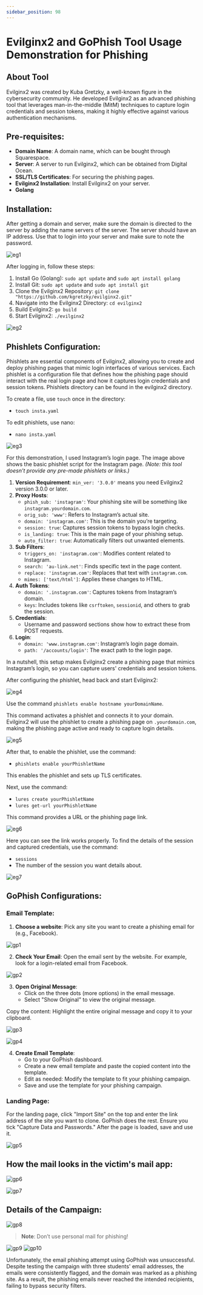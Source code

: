 ```yaml
---
sidebar_position: 98
---
```

# Evilginx2 and GoPhish Tool Usage Demonstration for Phishing

## About Tool
Evilginx2 was created by Kuba Gretzky, a well-known figure in the cybersecurity community. He developed Evilginx2 as an advanced phishing tool that leverages man-in-the-middle (MitM) techniques to capture login credentials and session tokens, making it highly effective against various authentication mechanisms.

## Pre-requisites:
- **Domain Name**: A domain name, which can be bought through Squarespace.
- **Server**: A server to run Evilginx2, which can be obtained from Digital Ocean.
- **SSL/TLS Certificates**: For securing the phishing pages.
- **Evilginx2 Installation**: Install Evilginx2 on your server.
- **Golang**

## Installation:
After getting a domain and server, make sure the domain is directed to the server by adding the name servers of the server. The server should have an IP address. Use that to login into your server and make sure to note the password.

![eg1](img/eg1.png)

After logging in, follow these steps:

1. Install Go (Golang): `sudo apt update` and `sudo apt install golang`
2. Install Git: `sudo apt update` and `sudo apt install git`
3. Clone the Evilginx2 Repository: `git clone "https://github.com/kgretzky/evilginx2.git"`
4. Navigate into the Evilginx2 Directory: `cd evilginx2`
5. Build Evilginx2: `go build`
6. Start Evilginx2: `./evilginx2`

![eg2](img/eg2.png)

## Phishlets Configuration:
Phishlets are essential components of Evilginx2, allowing you to create and deploy phishing pages that mimic login interfaces of various services. Each phishlet is a configuration file that defines how the phishing page should interact with the real login page and how it captures login credentials and session tokens. Phishlets directory can be found in the evilginx2 directory.

To create a file, use `touch` once in the directory:
- `touch insta.yaml`

To edit phishlets, use nano:
- `nano insta.yaml`

![eg3](img/eg3.png)

For this demonstration, I used Instagram’s login page. The image above shows the basic phishlet script for the Instagram page. *(Note: this tool doesn’t provide any pre-made phishlets or links.)*

1. **Version Requirement**: `min_ver: '3.0.0'` means you need Evilginx2 version 3.0.0 or later.
2. **Proxy Hosts**:
   - `phish_sub: 'instagram'`: Your phishing site will be something like `instagram.yourdomain.com`.
   - `orig_sub: 'www'`: Refers to Instagram’s actual site.
   - `domain: 'instagram.com'`: This is the domain you’re targeting.
   - `session: true`: Captures session tokens to bypass login checks.
   - `is_landing: true`: This is the main page of your phishing setup.
   - `auto_filter: true`: Automatically filters out unwanted elements.
3. **Sub Filters**:
   - `triggers_on: 'instagram.com'`: Modifies content related to Instagram.
   - `search: 'au-link.net'`: Finds specific text in the page content.
   - `replace: 'instagram.com'`: Replaces that text with `instagram.com`.
   - `mimes: ['text/html']`: Applies these changes to HTML.
4. **Auth Tokens**:
   - `domain: '.instagram.com'`: Captures tokens from Instagram’s domain.
   - `keys`: Includes tokens like `csrftoken`, `sessionid`, and others to grab the session.
5. **Credentials**:
   - Username and password sections show how to extract these from POST requests.
6. **Login**:
   - `domain: 'www.instagram.com'`: Instagram’s login page domain.
   - `path: '/accounts/login'`: The exact path to the login page.

In a nutshell, this setup makes Evilginx2 create a phishing page that mimics Instagram’s login, so you can capture users' credentials and session tokens.

After configuring the phishlet, head back and start Evilginx2:

![eg4](img/eg4.png)

Use the command `phishlets enable hostname yourDomainName`.

This command activates a phishlet and connects it to your domain. Evilginx2 will use the phishlet to create a phishing page on `.yourdomain.com`, making the phishing page active and ready to capture login details.

![eg5](img/eg5.png)

After that, to enable the phishlet, use the command:
- `phishlets enable yourPhishletName`

This enables the phishlet and sets up TLS certificates.

Next, use the command:
- `lures create yourPhishletName`
- `lures get-url yourPhishletName`

This command provides a URL or the phishing page link.

![eg6](img/eg6.png)

Here you can see the link works properly. To find the details of the session and captured credentials, use the command:
- `sessions`
- The number of the session you want details about.

![eg7](img/eg7.png)

## GoPhish Configurations:
### Email Template:
1. **Choose a website**: Pick any site you want to create a phishing email for (e.g., Facebook).

![gp1](img/gp1.png)

2. **Check Your Email**: Open the email sent by the website. For example, look for a login-related email from Facebook.

![gp2](img/gp2.png)

3. **Open Original Message**:
   - Click on the three dots (more options) in the email message.
   - Select "Show Original" to view the original message.

Copy the content: Highlight the entire original message and copy it to your clipboard.

![gp3](img/gp3.png)

![gp4](img/gp4.png)

4. **Create Email Template**:
   - Go to your GoPhish dashboard.
   - Create a new email template and paste the copied content into the template.
   - Edit as needed: Modify the template to fit your phishing campaign.
   - Save and use the template for your phishing campaign.

### Landing Page:
For the landing page, click "Import Site" on the top and enter the link address of the site you want to clone. GoPhish does the rest. Ensure you tick "Capture Data and Passwords." After the page is loaded, save and use it.

![gp5](img/gp5.png)

## How the mail looks in the victim's mail app:

![gp6](img/gp6.png)

![gp7](img/gp7.png)

## Details of the Campaign:

![gp8](img/gp8.png)

> **Note**: Don’t use personal mail for phishing!

![gp9](img/gp9.png)
![gp10](img/gp10.png)

Unfortunately, the email phishing attempt using GoPhish was unsuccessful. Despite testing the campaign with three students' email addresses, the emails were consistently flagged, and the domain was marked as a phishing site. As a result, the phishing emails never reached the intended recipients, failing to bypass security filters.
